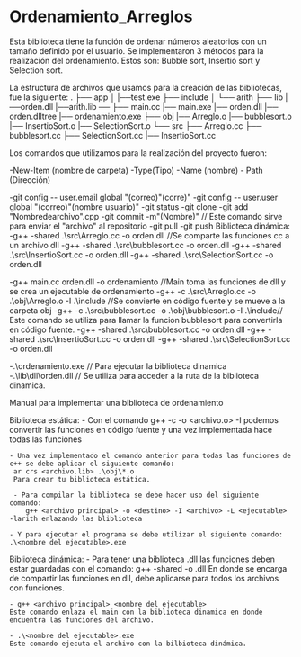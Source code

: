 # Ordenamiento_Arreglos
Esta biblioteca tiene la función de ordenar números aleatorios con un tamaño definido por el usuario.
Se implementaron 3 métodos para la realización del ordenamiento.
Estos son: Bubble sort, Insertio sort y Selection sort.



La estructura de archivos que usamos para la creación de las bibliotecas, fue la siguiente:
.
├── app
│   |──test.exe
├── include
│   └── arith
├── lib
    |──orden.dll
    |──arith.lib
    ── 
├── main.cc
|── main.exe
|── orden.dll
|── orden.dlltree
|── ordenamiento.exe
├── obj
    |── Arreglo.o
    |── bubblesort.o
    |── InsertioSort.o
    |── SelectionSort.o
└── src 
    ├── Arreglo.cc
    ├── bubblesort.cc
    ├── SelectionSort.cc
    |── InsertioSort.cc 

Los comandos que utilizamos para la realización del proyecto fueron:

-New-Item (nombre de carpeta) -Type(Tipo) -Name (nombre) - Path (Dirección)

-git config -- user.email global "(correo)"(corre)"
-git config -- user.user global "(correo)"(nombre usuario)"
-git status 
-git clone
-git add "Nombredearchivo".cpp 
-git  commit -m"(Nombre)" // Este comando sirve para enviar el "archivo" al repositorio
-git pull
-git push
Biblioteca dinámica:
-g++ -shared .\src\Arreglo.cc -o orden.dll //Se comparte las funciones cc a un archivo dll
-g++ -shared .\src\bubblesort.cc -o orden.dll
-g++ -shared .\src\InsertioSort.cc -o orden.dll
-g++ -shared .\src\SelectionSort.cc -o orden.dll

-g++ main.cc orden.dll -o ordenamiento //Main toma las funciones de dll y se crea un ejecutable de ordenamiento
-g++ -c .\src\Arreglo.cc -o .\obj\Arreglo.o -I .\include //Se convierte en código fuente y se mueve a la carpeta obj
-g++ -c .\src\bubblesort.cc -o .\obj\bubblesort.o -I .\include// Este comando se utiliza para llamar la funcion bubblesort para convertirla en código fuente.
-g++ -shared .\src\bubblesort.cc -o orden.dll
-g++ -shared .\src\InsertioSort.cc -o orden.dll
-g++ -shared .\src\SelectionSort.cc -o orden.dll

-.\ordenamiento.exe  // Para ejecutar la biblioteca dinamica
-.\lib\dll\orden.dll // Se utiliza para acceder a la ruta de la biblioteca dinamica.

Manual para implementar una biblioteca de ordenamiento

Biblioteca estática:
    - Con el comando g++ -c <archivo> -o <archivo.o> -I <ruta> podemos convertir las funciones en código fuente y una vez implementada hace todas las funciones
     
    - Una vez implementado el comando anterior para todas las funciones de c++ se debe aplicar el siguiente comando:
     ar crs <archivo.lib> .\obj\*.o 
     Para crear tu biblioteca estática.

     - Para compilar la biblioteca se debe hacer uso del siguiente comando:
        g++ <archivo principal> -o <destino> -I <archivo> -L <ejecutable> -larith enlazando las bliblioteca

    - Y para ejecutar el programa se debe utilizar el siguiente comando:
    .\<nombre del ejecutable>.exe
     
Biblioteca dinámica:
    - Para tener una biblioteca .dll las funciones deben estar guardadas con el comando:
      g++ -shared <archivo> -o <nombre>.dll
    En donde se encarga de compartir las funciones en dll, debe aplicarse para todos los archivos con funciones.

    - g++ <archivo principal> <nombre del ejecutable>
    Este comando enlaza el main con la biblioteca dinamica en donde encuentra las funciones del archivo.

    - .\<nombre del ejecutable>.exe 
    Este comando ejecuta el archivo con la bilbioteca dinámica.
